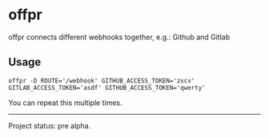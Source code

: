 offpr
=====

offpr connects different webhooks together, e.g.: Github and Gitlab

## Usage

    offpr -D ROUTE='/webhook' GITHUB_ACCESS_TOKEN='zxcv' GITLAB_ACCESS_TOKEN='asdf' GITHUB_ACCESS_TOKEN='qwerty' 

You can repeat this multiple times.

---

Project status: pre alpha.
